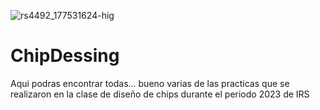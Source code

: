 ![rs4492_177531624-hig](https://user-images.githubusercontent.com/117313879/236538922-77ddf779-ead3-4c69-b756-e75cad5cd037.jpg)
# ChipDessing
Aqui podras encontrar todas... 
bueno varias de las practicas que se realizaron en la clase de diseño de chips 
durante el periodo 2023 de IRS
